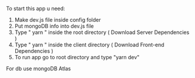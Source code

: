 To start this app u need:

1) Make dev.js file inside config folder <br />
2) Put mongoDB info into dev.js file<br />
3) Type " yarn " inside the root directory ( Download Server Dependencies <br />)
4) Type " yarn " inside the client directory ( Download Front-end Dependencies )<br />
5) To run app go to root directory and type "yarn dev"

For db use mongoDB Atlas
